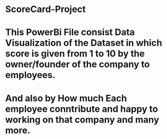 # ScoreCard-Project
# This PowerBi File consist Data Visualization of the Dataset in which score is given from 1 to 10 by the owner/founder of the company to employees.
# And also by How much Each employee conntribute and happy to working on that company and many more.
